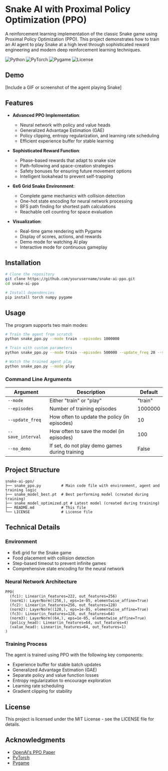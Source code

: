 # Snake AI with Proximal Policy Optimization (PPO)

A reinforcement learning implementation of the classic Snake game using Proximal Policy Optimization (PPO). This project demonstrates how to train an AI agent to play Snake at a high level through sophisticated reward engineering and modern deep reinforcement learning techniques.

![Python](https://img.shields.io/badge/python-3.7+-blue.svg)
![PyTorch](https://img.shields.io/badge/PyTorch-1.9+-red.svg)
![Pygame](https://img.shields.io/badge/Pygame-2.0+-green.svg)
![License](https://img.shields.io/badge/license-MIT-blue.svg)

## Demo

[Include a GIF or screenshot of the agent playing Snake]

## Features

- **Advanced PPO Implementation**:
  - Neural network with policy and value heads
  - Generalized Advantage Estimation (GAE)
  - Policy clipping, entropy regularization, and learning rate scheduling
  - Efficient experience buffer for stable learning

- **Sophisticated Reward Function**:
  - Phase-based rewards that adapt to snake size
  - Path-following and space-creation strategies
  - Safety bonuses for ensuring future movement options
  - Intelligent lookahead to prevent self-trapping

- **6x6 Grid Snake Environment**:
  - Complete game mechanics with collision detection
  - One-hot state encoding for neural network processing
  - BFS path finding for shortest path calculations
  - Reachable cell counting for space evaluation

- **Visualization**:
  - Real-time game rendering with Pygame
  - Display of scores, actions, and rewards
  - Demo mode for watching AI play
  - Interactive mode for continuous gameplay

## Installation

```bash
# Clone the repository
git clone https://github.com/yourusername/snake-ai-ppo.git
cd snake-ai-ppo

# Install dependencies
pip install torch numpy pygame
```

## Usage

The program supports two main modes:

```bash
# Train the agent from scratch
python snake_ppo.py --mode train --episodes 1000000

# Train with custom parameters
python snake_ppo.py --mode train --episodes 500000 --update_freq 20 --save_interval 200 --no_demo

# Watch the trained agent play
python snake_ppo.py --mode play
```

### Command Line Arguments

| Argument | Description | Default |
|----------|-------------|---------|
| `--mode` | Either "train" or "play" | "train" |
| `--episodes` | Number of training episodes | 1000000 |
| `--update_freq` | How often to update the policy (in episodes) | 10 |
| `--save_interval` | How often to save the model (in episodes) | 100 |
| `--no_demo` | If set, do not play demo games during training | False |

## Project Structure

```
snake-ai-ppo/
├── snake_ppo.py         # Main code file with environment, agent and training logic
├── snake_model_best.pt  # Best performing model (created during training)
├── snake_model_optimized.pt # Latest model (created during training)
├── README.md            # This file
└── LICENSE              # License file
```

## Technical Details

### Environment

- 6x6 grid for the Snake game
- Food placement with collision detection
- Step-based timeout to prevent infinite games
- Comprehensive state encoding for the neural network

### Neural Network Architecture

```
PPO(
  (fc1): Linear(in_features=222, out_features=256)
  (norm1): LayerNorm((256,), eps=1e-05, elementwise_affine=True)
  (fc2): Linear(in_features=256, out_features=128)
  (norm2): LayerNorm((128,), eps=1e-05, elementwise_affine=True)
  (fc3): Linear(in_features=128, out_features=64)
  (norm3): LayerNorm((64,), eps=1e-05, elementwise_affine=True)
  (policy_head): Linear(in_features=64, out_features=4)
  (value_head): Linear(in_features=64, out_features=1)
)
```

### Training Process

The agent is trained using PPO with the following key components:
- Experience buffer for stable batch updates
- Generalized Advantage Estimation (GAE)
- Separate policy and value function losses
- Entropy regularization to encourage exploration
- Learning rate scheduling
- Gradient clipping for stability

## License

This project is licensed under the MIT License - see the LICENSE file for details.

## Acknowledgments

- [OpenAI's PPO Paper](https://arxiv.org/abs/1707.06347)
- [PyTorch](https://pytorch.org/)
- [Pygame](https://www.pygame.org/)
